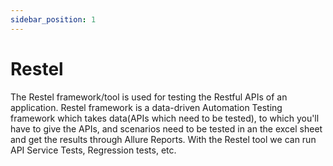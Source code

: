 ```yaml
---
sidebar_position: 1
---
```


# Restel

The Restel framework/tool is used for testing the Restful APIs of an application. Restel framework is a data-driven Automation Testing framework which takes data(APIs which need to be tested), to which you'll have to give the APIs, and scenarios need to be tested in an the excel sheet and get the results through Allure Reports. With the Restel tool we can run API Service Tests, Regression tests, etc.